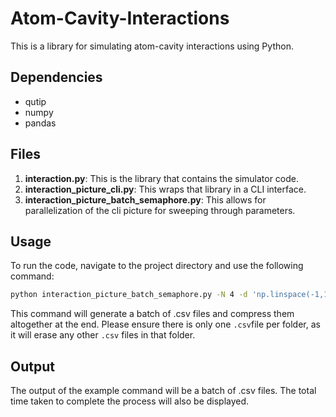 # Atom-Cavity-Interactions

This is a library for simulating atom-cavity interactions using Python.

## Dependencies

- qutip
- numpy
- pandas

## Files

1. **interaction.py**: This is the library that contains the simulator code.
2. **interaction_picture_cli.py**: This wraps that library in a CLI interface.
3. **interaction_picture_batch_semaphore.py**: This allows for parallelization of the cli picture for sweeping through parameters.

## Usage

To run the code, navigate to the project directory and use the following command:

```bash
python interaction_picture_batch_semaphore.py -N 4 -d 'np.linspace(-1,1,10)' -g 33 --kappa 1 --gamma 0.36 --omega 10 --driving_strength 0.1 --scale 1 -T 60 -o batch/data --spin_state_command 'qutip.tensor([u,d,u,d])' -p 1
```

This command will generate a batch of .csv files and compress them altogether at the end. Please ensure there is only one `.csv`file per folder, as it will erase any other `.csv` files in that folder.

## Output

The output of the example command will be a batch of .csv files. The total time taken to complete the process will also be displayed.

